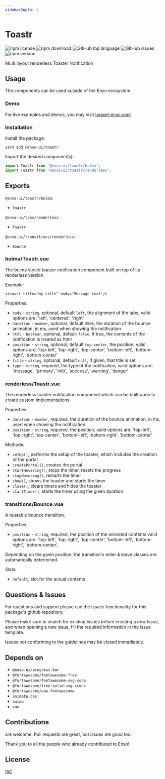 ```yaml
---
sidebarDepth: 3
---
```


# Toastr

![npm license](https://img.shields.io/npm/l/@enso-ui/toastr.svg) 
![npm download](https://img.shields.io/npm/dm/@enso-ui/toastr.svg) 
![GitHub top language](https://img.shields.io/github/languages/top/enso-ui/toastr.svg) 
![GitHub issues](https://img.shields.io/github/issues/enso-ui/toastr.svg) 
![npm version](https://img.shields.io/npm/v/@enso-ui/toastr.svg) 

Multi layout renderless Toaster Notification

## Usage
The components can be used outside of the Enso ecosystem.

### Demo

For live examples and demos, you may visit [laravel-enso.com](https://www.laravel-enso.com)

### Installation

Install the package:
```
yarn add @enso-ui/toastr
```
Import the desired component(s):
```js
import Toastr from '@enso-ui/toastr/bulma';
import Toastr from '@enso-ui/toastr/renderless';
```

## Exports

`@enso-ui/toastr/bulma`:
- `Toastr`

`@enso-ui/tabs/renderless`:
- `Toastr`

`@enso-ui/transitions/renderless`:
- `Bounce`

### bulma/Toastr.vue
The bulma styled toaster notification component built on top of its renderless version.

Example:
```vue
<toastr title="my title" body="Message text"/>
```

Properties:
- `body` - `string`, optional, default `left`, the alignment of the tabs, valid options are: 'left', 'centered', 'right'
- `duration` - `number`, optional, default `3500`, the duration of the bounce animation, in ms, used when showing the notification
- `html` - `boolean`, optional, default `false`, if true, the contents of the notification is treated as html 
- `position` - `string`, optional, default `top-center`, the position, 
valid options are: 'top-left', 'top-right', 'top-center', 'bottom-left', 'bottom-right', 'bottom-center'
- `title` - `string`, optional, default `null`, if given, that title is set 
- `type` - `string`, required, the type of the notification, 
valid options are: 'message', 'primary', 'info', 'success', 'warning', 'danger'

### renderless/Toastr.vue
The renderless toaster notification component which can be built upon to create custom implementations.

Properties:
- `duration` - `number`, required, the duration of the bounce animation, in ms, used when showing the notification
- `position` - `string`, required, the position, 
valid options are: 'top-left', 'top-right', 'top-center', 'bottom-left', 'bottom-right', 'bottom-center'

Methods:
- `setUp()`, performs the setup of the toaster, which includes the creation of the portal
- `createPortal()`, creates the portal 
- `startHovering()`, stops the timer, resets the progress 
- `stopHovering()`, restarts the timer 
- `show()`, shows the toaster and starts the timer
- `close()`, clears timers and hides the toaster
- `startTimer()`, starts the timer using the given duration

### transitions/Bounce.vue
A reusable bounce transition.

Properties:
- `position` - `string`, required, the position of the animated contents 
valid options are: 'top-left', 'top-right', 'top-center', 'bottom-left', 'bottom-right', 'bottom-center',

Depending on the given position, the transition's enter & leave classes are automatically determined.

Slots:
- `default`, slot for the actual contents

## Questions & Issues

For questions and support please use the issues functionality
for this package's github repository.

Please make sure to search for existing issues before creating a new issue,
and when opening a new issue, fill the required information in the issue template.

Issues not conforming to the guidelines may be closed immediately.

## Depends on

- `@enso-ui/progress-bar`
- `@fortawesome/fontawesome-free`
- `@fortawesome/fontawesome-svg-core`
- `@fortawesome/free-solid-svg-icons`
- `@fortawesome/vue-fontawesome`
- `animate.css`
- `bulma`
- `vue`

## Contributions

are welcome. Pull requests are great, but issues are good too.

Thank you to all the people who already contributed to Enso!

## License

[ISC](https://opensource.org/licenses/ISC)
